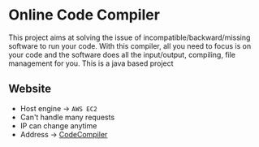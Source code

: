 # Online Code Compiler

This project aims at solving the issue of incompatible/backward/missing software to run your code.
With this compiler, all you need to focus is on your code and the software does all the input/output, compiling, file management for you.
This is a java based project

## Website

- Host engine -> `AWS EC2`
- Can't handle many requests
- IP can change anytime
- Address -> [CodeCompiler](http://ec2-15-207-109-166.ap-south-1.compute.amazonaws.com:8080/)